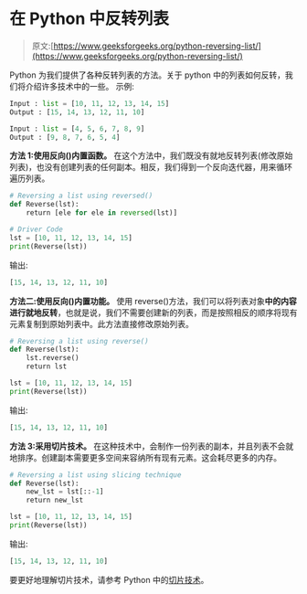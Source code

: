 # 在 Python 中反转列表

> 原文:[https://www.geeksforgeeks.org/python-reversing-list/](https://www.geeksforgeeks.org/python-reversing-list/)

Python 为我们提供了各种反转列表的方法。关于 python 中的列表如何反转，我们将介绍许多技术中的一些。
示例:

```py
Input : list = [10, 11, 12, 13, 14, 15]
Output : [15, 14, 13, 12, 11, 10]

Input : list = [4, 5, 6, 7, 8, 9]
Output : [9, 8, 7, 6, 5, 4]

```

**方法 1:使用反向()内置函数。**
在这个方法中，我们既没有就地反转列表(修改原始列表)，也没有创建列表的任何副本。相反，我们得到一个反向迭代器，用来循环遍历列表。

```py
# Reversing a list using reversed()
def Reverse(lst):
    return [ele for ele in reversed(lst)]

# Driver Code
lst = [10, 11, 12, 13, 14, 15]
print(Reverse(lst))
```

输出:

```py
[15, 14, 13, 12, 11, 10]

```

**方法二:使用反向()内置功能。**
使用 reverse()方法，我们可以将列表对象**中的内容进行就地反转**，也就是说，我们不需要创建新的列表，而是按照相反的顺序将现有元素复制到原始列表中。此方法直接修改原始列表。

```py
# Reversing a list using reverse()
def Reverse(lst):
    lst.reverse()
    return lst

lst = [10, 11, 12, 13, 14, 15]
print(Reverse(lst))
```

输出:

```py
[15, 14, 13, 12, 11, 10]

```

**方法 3:采用切片技术。**
在这种技术中，会制作一份列表的副本，并且列表不会就地排序。创建副本需要更多空间来容纳所有现有元素。这会耗尽更多的内存。

```py
# Reversing a list using slicing technique
def Reverse(lst):
    new_lst = lst[::-1]
    return new_lst

lst = [10, 11, 12, 13, 14, 15]
print(Reverse(lst))
```

输出:

```py
[15, 14, 13, 12, 11, 10]

```

要更好地理解切片技术，请参考 Python 中的[切片技术](https://www.geeksforgeeks.org/python-list-comprehension-and-slicing/)。